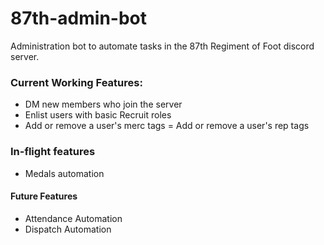 # 87th-admin-bot
Administration bot to automate tasks in the 87th Regiment of Foot discord server.

### Current Working Features:
- DM new members who join the server
- Enlist users with basic Recruit roles
- Add or remove a user's merc tags
= Add or remove a user's rep tags

### In-flight features
- Medals automation

#### Future Features
- Attendance Automation
- Dispatch Automation

